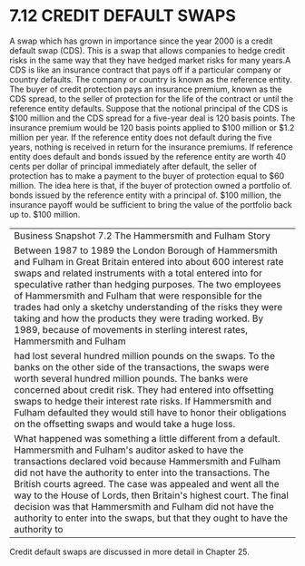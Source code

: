 # 7.12 CREDIT DEFAULT SWAPS  

A swap which has grown in importance since the year 2000 is a credit default swap (CDS). This is a swap that allows companies to hedge credit risks in the same way that they have hedged market risks for many years.A CDS is like an insurance contract that pays off if a particular company or country defaults. The company or country is known as the reference entity. The buyer of credit protection pays an insurance premium, known as the CDS spread, to the seller of protection for the life of the contract or until the reference entity defaults. Suppose that the notional principal of the CDS is $\$100$ million and the CDS spread for a five-year deal is 120 basis points. The insurance premium would be 120 basis points applied to $\$100$ million or $\$1.2$ million per year. If the reference entity does not default during the five years, nothing is received in return for the insurance premiums. If reference entity does default and bonds issued by the reference entity are worth 40 cents per dollar of principal immediately after default, the seller of protection has to make a payment to the buyer of protection equal to $\$60$ million. The idea here is that, if the buyer of protection owned a portfolio of. bonds issued by the reference entity with a principal of. $\$100$ million, the insurance payoff would be sufficient to bring the value of the portfolio back up to. $\$100$ million.  

<html><body><table><tr><td>Business Snapshot 7.2  The Hammersmith and Fulham Story</td></tr><tr><td>Between 1987 to 1989 the London Borough of Hammersmith and Fulham in Great Britain entered into about 600 interest rate swaps and related instruments with a total entered into for speculative rather than hedging purposes. The two employees of Hammersmith and Fulham that were responsible for the trades had only a sketchy understanding of the risks they were taking and how the products they were trading worked. By 1989, because of movements in sterling interest rates, Hammersmith and Fulham</td></tr><tr><td>had lost several hundred million pounds on the swaps. To the banks on the other side of the transactions, the swaps were worth several hundred million pounds. The banks were concerned about credit risk. They had entered into offsetting swaps to hedge their interest rate risks. If Hammersmith and Fulham defaulted they would still have to honor their obligations on the offsetting swaps and would take a huge loss.</td></tr><tr><td>What happened was something a little different from a default. Hammersmith and Fulham's auditor asked to have the transactions declared void because Hammersmith and Fulham did not have the authority to enter into the transactions. The British courts agreed. The case was appealed and went all the way to the House of Lords, then Britain's highest court. The final decision was that Hammersmith and Fulham did not have the authority to enter into the swaps, but that they ought to have the authority to</td></tr></table></body></html>  

Credit default swaps are discussed in more detail in Chapter 25.  

